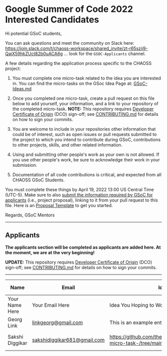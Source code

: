 # Google Summer of Code 2022 Interested Candidates

Hi potential GSoC students,

You can ask questions and meet the community on Slack here: https://join.slack.com/t/chaoss-workspace/shared_invite/zt-r65szij9-QajX59hkZUct82b0uACA6g  ... look for the `GSOC-Applicants` channel. 

A few details regarding the application process specific to the CHAOSS project:

1) You must complete one micro-task related to the idea you are interested in. You can find the micro-tasks on the GSoc Idea Page at: [GSoC-Ideas.md](./GSoC-Ideas.md)

2) Once you completed one micro-task, create a pull request on this file below to add yourself, your information, and a link to your repository of the completed micro-task. **NOTE:** This repository requires [Developer Certificate of Origin](https://developercertificate.org/) (DCO) sign-off; see [CONTRIBUTING.md](https://github.com/chaoss/governance/blob/master/CONTRIBUTING.md#code-or-document-change-contributions-github-interface) for details on how to sign your commits.

3) You are welcome to include in your repositories other information that could be of interest, such as open issues or pull requests submitted to the project to which you intend to contribute during GSoC, contributions to other projects, skills, and other related information.

4) Using and submitting other people's work as your own is not allowed. If you use other people's work, be sure to acknowledge their work in your submission.

6) Documentation of all code contributions is critical, and expected from all CHAOSS GSoC Students. 

You must complete these things by April 19, 2022 13:00 US Central Time (UTC-5). Make sure to also [submit the information required by GSoC for applicants](https://summerofcode.withgoogle.com/) (i.e., project proposal), linking to it from your pull request to this file. Here is an [Proposal Template](https://docs.google.com/document/d/1YZez6_hgp2dBybEsMZoQ-ONB9IawK4_OPISLHe9Tjew/edit) to get you started.

Regards,
GSoC Mentors

------

## Applicants
 
**The applicants section will be completed as applicants are added here. At the moment, we are at the very beginning!**

**UPDATE:** This repository requires [Developer Certificate of Origin](https://developercertificate.org/) (DCO) sign-off; see [CONTRIBUTING.md](https://github.com/chaoss/governance/blob/master/CONTRIBUTING.md#code-or-document-change-contributions-github-interface) for details on how to sign your commits. 

------

| Name | Email | Idea | Micro-Task Repository | Project Proposal | Submitted on GSOC | 
| --- | --- | --- | --- | --- | --- |
| Your Name Here | Your Email Here |  Idea You Hoping to Work On | Link to your Mico-task Repo | Link to Your Proposal | YES/NO |
| Georg Link | linkgeorg@gmail.com | This is an example entry | [Micro-task](https://github.com/chaoss/governance/blob/master/GSoC-Ideas.md) | [Proposal Template](https://docs.google.com/document/d/1YZez6_hgp2dBybEsMZoQ-ONB9IawK4_OPISLHe9Tjew/edit) | NO |
| Sakshi Diggikar | sakshidiggikar681@gmail.com | https://github.com/thesakshidiggikar/chaoss-micro-task-/tree/main#chaoss-micro-task- |[Micro task] https://github.com/thesakshidiggikar/chaoss-micro-task-/tree/main#chaoss-micro-task- |https://docs.google.com/document/d/1_mq8QDlm47g3dKjwOyiQ663Qak-ovayXE-Tfpsrg950/edit# | 
